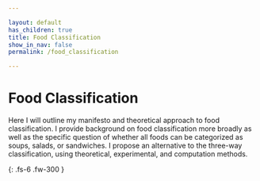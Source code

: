 ```yaml
---

layout: default
has_children: true
title: Food Classification
show_in_nav: false
permalink: /food_classification

---
```


# Food Classification

Here I will outline my manifesto and theoretical approach to food classification. I provide background on food classification more broadly as well as the specific question of whether all foods can be categorized as soups, salads, or sandwiches. I propose an alternative to the three-way classification, using theoretical, experimental, and computation methods. 

{: .fs-6 .fw-300 }
